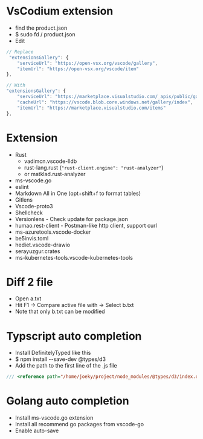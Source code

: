 VsCodium extension
=====
* find the product.json
* $ sudo fd / product.json
* Edit
```js
// Replace
 "extensionsGallery": {
    "serviceUrl": "https://open-vsx.org/vscode/gallery",
    "itemUrl": "https://open-vsx.org/vscode/item"
},

// With
"extensionsGallery": {
    "serviceUrl": "https://marketplace.visualstudio.com/_apis/public/gallery",
    "cacheUrl": "https://vscode.blob.core.windows.net/gallery/index",
    "itemUrl": "https://marketplace.visualstudio.com/items"
},
```

Extension
=====
* Rust
    * vadimcn.vscode-lldb
    * rust-lang.rust (`"rust-client.engine": "rust-analyzer"`)
    * or matklad.rust-analyzer
* ms-vscode.go
* eslint
* Markdown All in One (opt+shift+f to format tables)
* Gitlens
* Vscode-proto3
* Shellcheck
* Versionlens - Check update for package.json
* humao.rest-client - Postman-like http client, support curl
* ms-azuretools.vscode-docker
* be5invis.toml
* hediet.vscode-drawio
* serayuzgur.crates
* ms-kubernetes-tools.vscode-kubernetes-tools

Diff 2 file
=====
* Open a.txt
* Hit F1 -> Compare active file with -> Select b.txt
* Note that only b.txt can be modified

Typscript auto completion
=====
* Install DefinitelyTyped like this
* $ npm install --save-dev @types/d3
* Add the path to the first line of the .js file
```javascript
/// <reference path="/home/joeky/project/node_modules/@types/d3/index.d.ts" />
```

Golang auto completion
=====
* Install ms-vscode.go extension
* Install all recommend go packages from vscode-go
* Enable auto-save
